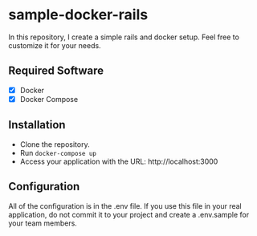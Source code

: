 # sample-docker-rails
In this repository, I create a simple rails and docker setup. Feel free to customize it for your needs.

## Required Software
- [x] Docker
- [x] Docker Compose

## Installation
- Clone the repository.
- Run `docker-compose up`
- Access your application with the URL: http://localhost:3000

## Configuration
All of the configuration is in the .env file. If you use this file in your real application, do not commit it to your project and create a .env.sample for your team members.
